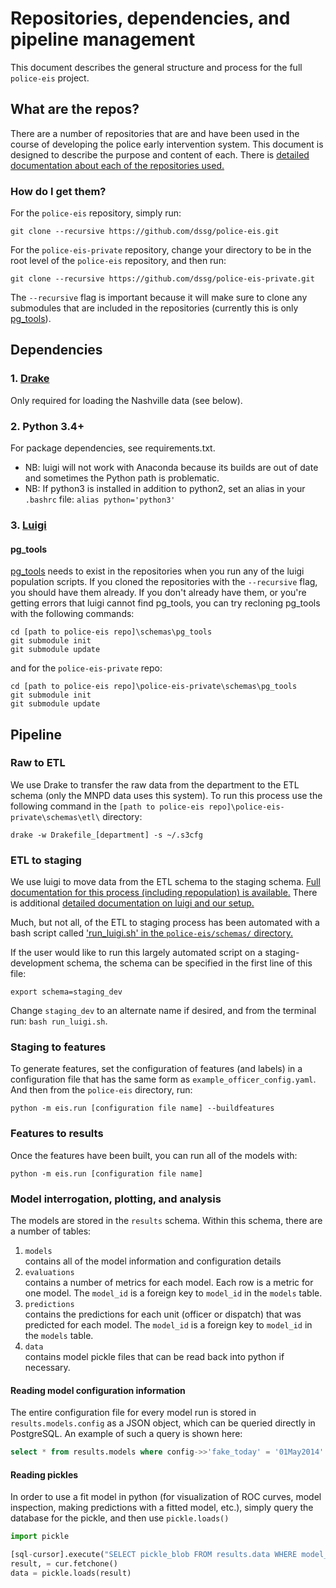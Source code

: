 # Repositories, dependencies, and pipeline management

This document describes the general structure and process for the full `police-eis` project.

## What are the repos?

There are a number of repositories that are and have been used in the course of developing the police early intervention system. This document is designed to describe the purpose and content of each. There is [detailed documentation about each of the repositories used.](./repository_documentation.md)

### How do I get them?

For the `police-eis` repository, simply run:

`git clone --recursive https://github.com/dssg/police-eis.git`

For the `police-eis-private` repository, change your directory to be in the root level of the `police-eis` repository, and then run:

`git clone --recursive https://github.com/dssg/police-eis-private.git`

The `--recursive` flag is important because it will make sure to clone any submodules that are included in the repositories (currently this is only [pg_tools](https://github.com/jonkeane/pg_tools)).

## Dependencies

### 1. [Drake](https://github.com/Factual/drake)
Only required for loading the Nashville data (see below).

### 2. Python 3.4+
For package dependencies, see requirements.txt.
* NB: luigi will not work with Anaconda because its builds are out of date and sometimes the Python path is problematic.
* NB: If python3 is installed in addition to python2, set an alias in your `.bashrc` file: `alias python='python3'`

### 3. [Luigi](https://github.com/spotify/luigi)

#### pg_tools
[pg_tools](https://github.com/jonkeane/pg_tools) needs to exist in the repositories when you run any of the luigi population scripts. If you cloned the repositories with the `--recursive` flag, you should have them already. If you don't already have them, or you're getting errors that luigi cannot find pg_tools, you can try recloning pg_tools with the following commands:

```
cd [path to police-eis repo]\schemas\pg_tools
git submodule init
git submodule update
```

and for the `police-eis-private` repo:

```
cd [path to police-eis repo]\police-eis-private\schemas\pg_tools
git submodule init
git submodule update
```

## Pipeline

### Raw to ETL

We use Drake to transfer the raw data from the department to the ETL schema (only the MNPD data uses this system). To run this process use the following command in the `[path to police-eis repo]\police-eis-private\schemas\etl\` directory:

```
drake -w Drakefile_[department] -s ~/.s3cfg
```

### ETL to staging

We use luigi to move data from the ETL schema to the staging schema. [Full documentation for this process (including repopulation) is available.](nashville_staging_population_and_management.md) There is additional [detailed documentation on luigi and our setup.](luigi.md) 

Much, but not all, of the ETL to staging process has been automated with a bash script called ['run_luigi.sh' in the `police-eis/schemas/` directory.](../schemas/run_luigi.sh)

If the user would like to run this largely automated script on a staging-development schema, the schema can be specified in the first line of this file:
  ```Shell
  export schema=staging_dev
  ```
Change `staging_dev` to an alternate name if desired, and from the terminal run: `bash run_luigi.sh`.    


### Staging to features

To generate features, set the configuration of features (and labels) in a configuration file that has the same form  as `example_officer_config.yaml`. And then from the `police-eis` directory, run:

`python -m eis.run [configuration file name] --buildfeatures`

### Features to results

Once the features have been built, you can run all of the models with:

`python -m eis.run [configuration file name]`

### Model interrogation, plotting, and analysis

The models are stored in the `results` schema. Within this schema, there are a number of tables:

1. `models`  
  contains all of the model information and configuration details
1. `evaluations`  
  contains a number of metrics for each model. Each row is a metric for one model. The `model_id` is a foreign key to `model_id` in the `models` table.
1. `predictions`  
  contains the predictions for each unit (officer or dispatch) that was predicted for each model. The `model_id` is a foreign key to `model_id` in the `models` table.
1. `data`  
  contains model pickle files that can be read back into python if necessary.

#### Reading model configuration information

The entire configuration file for every model run is stored in `results.models.config` as a JSON object, which can be queried directly in PostgreSQL.  An example of such a query is shown here:

```sql
select * from results.models where config->>'fake_today' = '01May2014'
```

#### Reading pickles

In order to use a fit model in python (for visualization of ROC curves, model inspection, making predictions with a fitted model, etc.), simply query the database for the pickle, and then use `pickle.loads()`

```python
import pickle

[sql-cursor].execute("SELECT pickle_blob FROM results.data WHERE model_id = 20")
result, = cur.fetchone()
data = pickle.loads(result)
```
